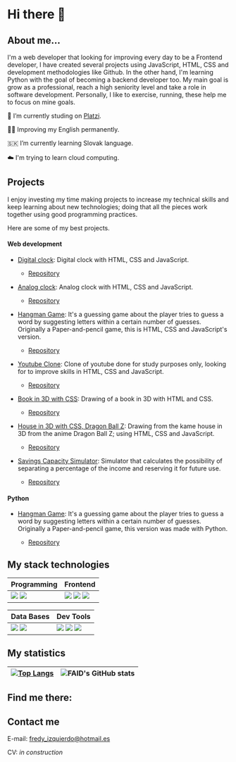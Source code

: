 # Hi there 👋

## About me...
I'm a web developer that looking for improving every day to be a Frontend developer, I have created several projects using JavaScript, HTML, CSS and development methodologies like Github. In the other hand, I'm learning Python with the goal of becoming a backend developer too. My main goal is grow as a professional, reach a high seniority level and take a role in software development. Personally, I like to exercise, running, these help me to focus on mine goals.

📖 I’m currently studing on [Platzi](https://platzi.com).

💪🏼 Improving my English permanently.

🇸🇰 I’m currently learning Slovak language.

☁️ I'm trying to learn cloud computing.



## Projects
I enjoy investing my time making projects to increase my technical skills and keep learning about new technologies; doing that all the pieces work together using good programming practices.

Here are some of my best projects.

#### Web development

+ [Digital clock](https://faidrn.github.io/digital-clock/): Digital clock with HTML, CSS and JavaScript. 

    + [Repository](https://github.com/faidrn/digital-clock)

+ [Analog clock](https://faidrn.github.io/analog-clock/): Analog clock with HTML, CSS and JavaScript. 

    + [Repository](https://github.com/faidrn/analog-clock)

+ [Hangman Game](https://faidrn.github.io/hangman-game/): It's a guessing game about the player tries to guess a word by suggesting letters within a certain number of guesses. Originally a Paper-and-pencil game, this is HTML, CSS and JavaScript's version.

    + [Repository](https://github.com/faidrn/hangman-game)

+ [Youtube Clone](https://faidrn.github.io/youtube-clone/): Clone of youtube done for study purposes only, looking for to improve skills in HTML, CSS and JavaScript.

    + [Repository](https://github.com/faidrn/youtube-clone)

+ [Book in 3D with CSS](https://faidrn.github.io/hello-world/book-3d.html): Drawing of a book in 3D with HTML and CSS.

    + [Repository](https://github.com/faidrn/hello-world/blob/main/book-3d.html)

+ [House in 3D with CSS, Dragon Ball Z](https://faidrn.github.io/hello-world/kame-house/kame-house.html): Drawing from the kame house in 3D from the anime Dragon Ball Z; using HTML, CSS and JavaScript.

    + [Repository](https://github.com/faidrn/hello-world/tree/main/kame-house)

+ [Savings Capacity Simulator](https://faidrn.github.io/hello-world/JavaScript/salary-study-simulator/capacidad-de-ahorro.html): Simulator that calculates the possibility of separating a percentage of the income and reserving it for future use.

    + [Repository](https://github.com/faidrn/hello-world/tree/main/JavaScript/salary-study-simulator)

#### Python

+ [Hangman Game](https://github.com/faidrn/hangman-game-py): It's a guessing game about the player tries to guess a word by suggesting letters within a certain number of guesses. Originally a Paper-and-pencil game, this version was made with Python.

    + [Repository](https://github.com/faidrn/hangman-game-py)


## My stack technologies

| Programming  | Frontend  |
| ------------ | --------- |
| ![](https://camo.githubusercontent.com/93c855ae825c1757f3426f05a05f4949d3b786c5b22d0edb53143a9e8f8499f6/68747470733a2f2f696d672e736869656c64732e696f2f62616467652f4a6176615363726970742d3332333333303f7374796c653d666f722d7468652d6261646765266c6f676f3d6a617661736372697074266c6f676f436f6c6f723d463744463145) ![](https://camo.githubusercontent.com/cc663b44f5f2d7e674990fd054d828aae0e30ec8df36768e5f5552978da1cfdf/68747470733a2f2f696d672e736869656c64732e696f2f62616467652f2d507974686f6e2d3333333333333f7374796c653d666c6174266c6f676f3d707974686f6e)     | ![](https://camo.githubusercontent.com/d63d473e728e20a286d22bb2226a7bf45a2b9ac6c72c59c0e61e9730bfe4168c/68747470733a2f2f696d672e736869656c64732e696f2f62616467652f48544d4c352d4533344632363f7374796c653d666f722d7468652d6261646765266c6f676f3d68746d6c35266c6f676f436f6c6f723d7768697465) ![](https://camo.githubusercontent.com/3a0f693cfa032ea4404e8e02d485599bd0d192282b921026e89d271aaa3d7565/68747470733a2f2f696d672e736869656c64732e696f2f62616467652f435353332d3135373242363f7374796c653d666f722d7468652d6261646765266c6f676f3d63737333266c6f676f436f6c6f723d7768697465) ![](https://camo.githubusercontent.com/b13ed67c809178963ce9d538175b02649800772be1ce0cb02da5879e5614e236/68747470733a2f2f696d672e736869656c64732e696f2f62616467652f426f6f7473747261702d3536334437433f7374796c653d666f722d7468652d6261646765266c6f676f3d626f6f747374726170266c6f676f436f6c6f723d7768697465) |

| Data Bases  | Dev Tools |
| ------------- | ------------- |
| ![](https://camo.githubusercontent.com/a4a4a017a5d519d7c4ce2a3cd3d2194fb7af4b1ca424850784565007c2acc7d8/68747470733a2f2f696d672e736869656c64732e696f2f62616467652f4d7953514c2d3030354338343f7374796c653d666f722d7468652d6261646765266c6f676f3d6d7973716c266c6f676f436f6c6f723d7768697465) ![](https://camo.githubusercontent.com/a3a8cb2bfecea7c25e1fb3a44475fb16fd1fe059e89921857e999577cc1ae379/68747470733a2f2f696d672e736869656c64732e696f2f62616467652f2d46697265626173652d4646434132383f7374796c653d666f722d7468652d6261646765266c6f676f3d6669726562617365266c6f676f436f6c6f723d666666666666)  | ![](https://camo.githubusercontent.com/88ab3c0f78016111d88ef82030375fb740d82dd0c16c1b078c441e22479009b3/68747470733a2f2f696d672e736869656c64732e696f2f62616467652f5653436f64652d3030373844343f7374796c653d666f722d7468652d6261646765266c6f676f3d76697375616c25323073747564696f253230636f6465266c6f676f436f6c6f723d7768697465) ![](https://camo.githubusercontent.com/06c6858186510906c21d8c951168d55d976d7dfb9176ed6125c55b8a7de0baae/68747470733a2f2f696d672e736869656c64732e696f2f62616467652f4749542d4534344333303f7374796c653d666f722d7468652d6261646765266c6f676f3d676974266c6f676f436f6c6f723d7768697465) ![](https://camo.githubusercontent.com/878e15b4f7576e844856dc60d855ba0587d3d2bc56211fbe69734ebccb13b068/68747470733a2f2f696d672e736869656c64732e696f2f62616467652f4c696e75782d4643433632343f7374796c653d666f722d7468652d6261646765266c6f676f3d6c696e7578266c6f676f436f6c6f723d626c61636b)  |


## My statistics

|[![Top Langs](https://github-readme-stats.vercel.app/api/top-langs/?username=faidrn&show_icons=true&theme=city_lights)](https://github.com/faidrn/github-readme-stats)|![FAID's GitHub stats](https://github-readme-stats.vercel.app/api?username=faidrn&show_icons=true&theme=city_lights)|
|---|---|


## Find me there:



## Contact me

E-mail: [fredy_izquierdo@hotmail.es](mailto:fredy_izquierdo@hotmail.es)

CV: *in construction*
